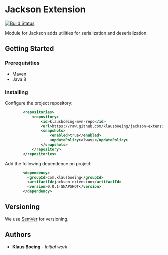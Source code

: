 # Jackson Extension
[![Build Status](https://travis-ci.org/klausboeing/jackson-extension.svg?branch=master)](https://travis-ci.org/klausboeing/jackson-extension)

Module for Jackson adds utilities for serialization and deserialization.

## Getting Started

### Prerequisities

- Maven
- Java 8

### Installing

Configure the project repository:

```xml
        <repositories>
            <repository>
                <id>klausboeing-mvn-repo</id>
                <url>https://raw.github.com/klausboeing/jackson-extension/mvn-repo/</url>
                <snapshots>
                    <enabled>true</enabled>
                    <updatePolicy>always</updatePolicy>
                </snapshots>
            </repository>
        </repositories>
```
Add the following dependence on project:
```xml
        <dependency>
          <groupId>com.klausboeing</groupId>
          <artifactId>jackson-extension</artifactId>
          <version>0.0.1-SNAPSHOT</version>
        </dependency>
```
## Versioning

We use [SemVer](http://semver.org/) for versioning.

## Authors

* **Klaus Boeing** - *Initial work*
